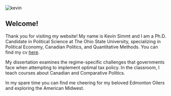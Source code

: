 ![kevin](https://opic.osu.edu/simmt.1?aspect=p&width=300)

## Welcome! 

Thank you for visiting my website! My name is Kevin Simmt and I am a Ph.D. Candidate in Political Science at The Ohio State University, specializing in Political Economy, Canadian Politics, and Quantitative Methods. You can find my cv [here](simmt_cv.pdf).

My dissertation examines the regime-specific challenges that governments face when attempting to implement optimal tax policy. In the classroom, I teach courses about Canadian and Comparative Politics.

In my spare time you can find me cheering for my beloved Edmonton Oilers and exploring the American Midwest. 
